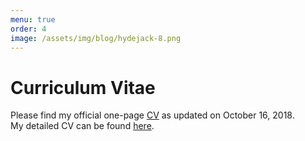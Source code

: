 ```yaml
---
menu: true
order: 4
image: /assets/img/blog/hydejack-8.png
---
```


# Curriculum Vitae

Please find my official one-page [CV](assets/cv.pdf) as updated on October 16, 2018. 
<br>
My detailed CV can be found [here](assets/cv_long.pdf).



